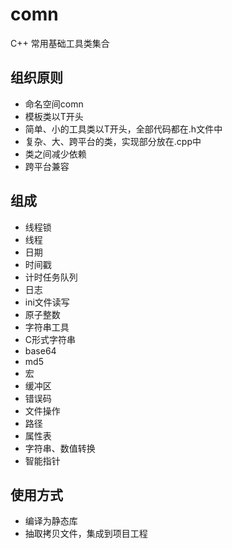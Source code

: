 
comn
================
C++ 常用基础工具类集合


组织原则
----------------
* 命名空间comn
* 模板类以T开头
* 简单、小的工具类以T开头，全部代码都在.h文件中
* 复杂、大、跨平台的类，实现部分放在.cpp中
* 类之间减少依赖
* 跨平台兼容




组成
----------------
* 线程锁
* 线程
* 日期
* 时间戳
* 计时任务队列
* 日志
* ini文件读写
* 原子整数
* 字符串工具
* C形式字符串
* base64
* md5
* 宏
* 缓冲区
* 错误码
* 文件操作
* 路径
* 属性表
* 字符串、数值转换
* 智能指针


使用方式
----------------
* 编译为静态库
* 抽取拷贝文件，集成到项目工程





